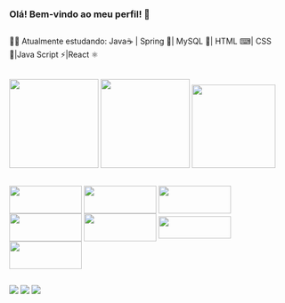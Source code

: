 ### Olá! Bem-vindo ao meu perfil! 💬
##
👨‍💻 Atualmente estudando: Java☕ | Spring 🍃| MySQL 🐬| HTML ⌨| CSS 🎨|Java Script ⚡|React ⚛️ 
##
<div style="display: inline_block">
<img height="160em" src="https://github-readme-stats.vercel.app/api?username=viniciuslopes98&show_icons=true&theme=dracula&include_all_commits=true&count_private=true"/>
<img height="160em" src="https://github-readme-stats.vercel.app/api/top-langs/?username=viniciuslopes98&layout=compact&langs_count=7&theme=dracula"/>
<img height="150em" src="https://user-images.githubusercontent.com/105940878/186555555-c774e862-0624-4294-8d2a-e11ca513f705.gif">
</div>

##

<div style="display: inline_block">
<img align="center" alt="" height="50" width="130" src="https://cdn.jsdelivr.net/gh/devicons/devicon/icons/java/java-original-wordmark.svg">
<img align="center" alt="" height="50" width="130" src="https://cdn.jsdelivr.net/gh/devicons/devicon/icons/spring/spring-original-wordmark.svg">
<img align="center" alt="" height="50" width="130" src="https://cdn.jsdelivr.net/gh/devicons/devicon/icons/mysql/mysql-original-wordmark.svg">
<img align="center" alt="" height="50" width="130" src="https://cdn.jsdelivr.net/gh/devicons/devicon/icons/html5/html5-original-wordmark.svg">
<img align="center" alt="" height="50" width="130" src="https://cdn.jsdelivr.net/gh/devicons/devicon/icons/css3/css3-original-wordmark.svg">
<img align="center" alt="" height="40" width="130" src="https://cdn.jsdelivr.net/gh/devicons/devicon/icons/javascript/javascript-original.svg">
<img align="center" alt="" height="50" width="130" src="https://cdn.jsdelivr.net/gh/devicons/devicon/icons/react/react-original-wordmark.svg">
</div>

##

<div>
  <a href="https://instagram.com/zm1hawk" target="_blank"><img src="https://img.shields.io/badge/-Instagram-%23E4405F?style=for-the-badge&logo=instagram&logoColor=white" target="_blank"></a>
  <a href = "mailto:contatovinicius6.lopes6@gmail.com"><img src="https://img.shields.io/badge/-Gmail-%23333?style=for-the-badge&logo=gmail&logoColor=white" target="_blank"></a>
  <a href="https://www.linkedin.com/in/vinicius-l-4181b9ba/" target="_blank"><img src="https://img.shields.io/badge/-LinkedIn-%230077B5?style=for-the-badge&logo=linkedin&logoColor=white" target="_blank"></a>             
 </div>
 

        


     
          
          
